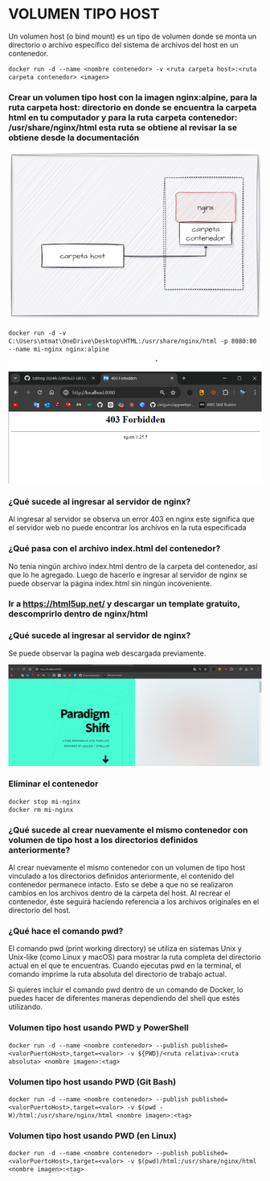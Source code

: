 # VOLUMEN TIPO HOST
Un volumen host (o bind mount) es un tipo de volumen donde se monta un directorio o archivo específico del sistema de archivos del host en un contenedor.

```
docker run -d --name <nombre contenedor> -v <ruta carpeta host>:<ruta carpeta contenedor> <imagen> 
```

### Crear un volumen tipo host con la imagen nginx:alpine, para la ruta carpeta host: directorio en donde se encuentra la carpeta html en tu computador y para la ruta carpeta contenedor: /usr/share/nginx/html esta ruta se obtiene al revisar la se obtiene desde la documentación

![Volúmenes](imagenes/volumen-host.PNG)

```
docker run -d -v C:\Users\mtmat\OneDrive\Desktop\HTML:/usr/share/nginx/html -p 8080:80 --name mi-nginx nginx:alpine
```

![Volúmenes](imagenes/1.png)


### ¿Qué sucede al ingresar al servidor de nginx?


Al ingresar al servidor se observa un error 403 en nginx este significa que el servidor web no puede encontrar los archivos en la ruta especificada


### ¿Qué pasa con el archivo index.html del contenedor?


No tenia ningún archivo index.html dentro de la carpeta del contenedor, así que lo he agregado. Luego de hacerlo e ingresar al servidor de nginx se puede observar la página index.html sin ningún incoveniente.


### Ir a https://html5up.net/ y descargar un template gratuito, descomprirlo dentro de nginx/html

### ¿Qué sucede al ingresar al servidor de nginx?


Se puede observar la pagina web descargada previamente.


![Volúmenes](imagenes/2.png)


### Eliminar el contenedor
```
docker stop mi-nginx
docker rm mi-nginx
```

### ¿Qué sucede al crear nuevamente el mismo contenedor con volumen de tipo host a los directorios definidos anteriormente?

Al crear nuevamente el mismo contenedor con un volumen de tipo host vinculado a los directorios definidos anteriormente, el contenido del contenedor permanece intacto. Esto se debe a que no se realizaron cambios en los archivos dentro de la carpeta del host. Al recrear el contenedor, éste seguirá haciendo referencia a los archivos originales en el directorio del host.


### ¿Qué hace el comando pwd?

El comando pwd (print working directory) se utiliza en sistemas Unix y Unix-like (como Linux y macOS) para mostrar la ruta completa del directorio actual en el que te encuentras. Cuando ejecutas pwd en la terminal, el comando imprime la ruta absoluta del directorio de trabajo actual.


Si quieres incluir el comando pwd dentro de un comando de Docker, lo puedes hacer de diferentes maneras dependiendo del shell que estés utilizando.


### Volumen tipo host usando PWD y PowerShell
```
docker run -d --name <nombre contenedor> --publish published=<valorPuertoHost>,target=<valor> -v ${PWD}/<ruta relativa>:<ruta absoluta> <nombre imagen>:<tag> 
```

### Volumen tipo host usando PWD (Git Bash)

```
docker run -d --name <nombre contenedor> --publish published=<valorPuertoHost>,target=<valor> -v $(pwd -W)/html:/usr/share/nginx/html <nombre imagen>:<tag> 
```

### Volumen tipo host usando PWD (en Linux)

```
docker run -d --name <nombre contenedor> --publish published=<valorPuertoHost>,target=<valor> -v $(pwd)/html:/usr/share/nginx/html <nombre imagen>:<tag> 
```


